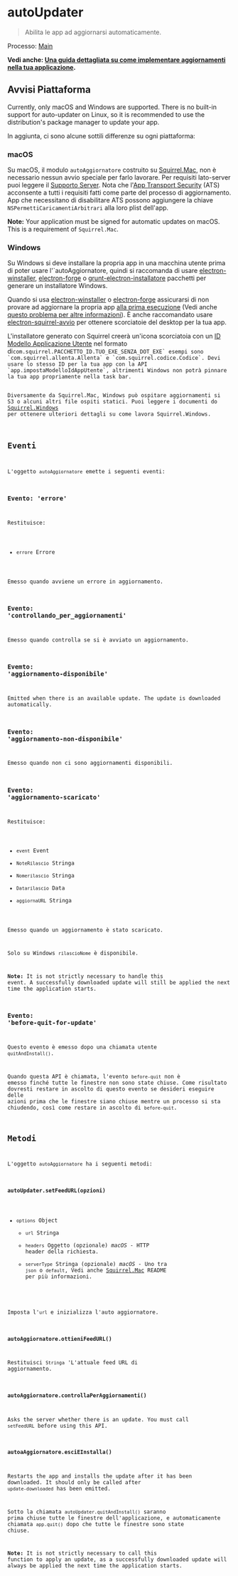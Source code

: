 # autoUpdater

> Abilita le app ad aggiornarsi automaticamente.

Processo: [Main](../glossary.md#main-process)

**Vedi anche: [Una guida dettagliata su come implementare aggiornamenti nella tua applicazione](../tutorial/updates.md).**

## Avvisi Piattaforma

Currently, only macOS and Windows are supported. There is no built-in support for auto-updater on Linux, so it is recommended to use the distribution's package manager to update your app.

In aggiunta, ci sono alcune sottili differenze su ogni piattaforma:

### macOS

Su macOS, il modulo `autoAggiornatore` costruito su [Squirrel.Mac](https://github.com/Squirrel/Squirrel.Mac), non è necessario nessun avvio speciale per farlo lavorare. Per requisiti lato-server puoi leggere il [Supporto Server](https://github.com/Squirrel/Squirrel.Mac#server-support). Nota che l'[App Transport Security](https://developer.apple.com/library/content/documentation/General/Reference/InfoPlistKeyReference/Articles/CocoaKeys.html#//apple_ref/doc/uid/TP40009251-SW35) (ATS) acconsente a tutti i requisiti fatti come parte del processo di aggiornamento. App che necessitano di disabilitare ATS possono aggiungere la chiave `NSPermettiCaricamentiArbitrari` alla loro plist dell'app.

**Note:** Your application must be signed for automatic updates on macOS. This is a requirement of `Squirrel.Mac`.

### Windows

Su Windows si deve installare la propria app in una macchina utente prima di poter usare l'`autoAggiornatore</o>, quindi si raccomanda di usare <a href="https://github.com/electron/windows-installer">electron-winstaller</a>, <a href="https://github.com/electron-userland/electron-forge">electron-forge</a> o <a href="https://github.com/electron/grunt-electron-installer">grunt-electron-installatore</a> pacchetti per generare un installatore Windows.</p>

<p spaces-before="0">Quando si usa <a href="https://github.com/electron/windows-installer">electron-winstaller</a> o <a href="https://github.com/electron-userland/electron-forge">electron-forge</a> assicurarsi di non provare ad aggiornare la propria app <a href="https://github.com/electron/windows-installer#handling-squirrel-events">alla prima esecuzione</a> (Vedi anche <a href="https://github.com/electron/electron/issues/7155">questo problema per altre informazioni</a>). È anche raccomandato usare <a href="https://github.com/mongodb-js/electron-squirrel-startup">electron-squirrel-avvio</a> per ottenere scorciatoie del desktop per la tua app.</p>

<p spaces-before="0">L'installatore generato con Squirrel creerà un'icona scorciatoia con un <a href="https://msdn.microsoft.com/en-us/library/windows/desktop/dd378459(v=vs.85).aspx">ID Modello Applicazione Utente</a> nel formato di<code>com.squirrel.PACCHETTO_ID.TUO_EXE_SENZA_DOT_EXE` esempi sono `com.squirrel.allenta.Allenta` e `com.squirrel.codice.Codice`. Devi usare lo stesso ID per la tua app con la API `app.impostaModelloIdAppUtente`, altrimenti Windows non potrà pinnare la tua app propriamente nella task bar.

Diversamente da Squirrel.Mac, Windows può ospitare aggiornamenti si S3 o alcuni altri file ospiti statici. Puoi leggere i documenti do [Squirrel.Windows](https://github.com/Squirrel/Squirrel.Windows) per ottenere ulteriori dettagli su come lavora Squirrel.Windows.

## Eventi

L'oggetto `autoAggiornatore` emette i seguenti eventi:

### Evento: 'errore'

Restituisce:

* `errore` Errore

Emesso quando avviene un errore in aggiornamento.

### Evento: 'controllando_per_aggiornamenti'

Emesso quando controlla se si è avviato un aggiornamento.

### Evemto: 'aggiornamento-disponibile'

Emitted when there is an available update. The update is downloaded automatically.

### Evento: 'aggiornamento-non-disponibile'

Emesso quando non ci sono aggiornamenti disponibili.

### Evento: 'aggiornamento-scaricato'

Restituisce:

* `event` Event
* `NoteRilascio` Stringa
* `Nomerilascio` Stringa
* `Datarilascio` Data
* `aggiornaURL` Stringa

Emesso quando un aggiornamento è stato scaricato.

Solo su Windows `rilascioNome` è disponibile.

**Note:** It is not strictly necessary to handle this event. A successfully downloaded update will still be applied the next time the application starts.

### Evento: 'before-quit-for-update'

Questo evento è emesso dopo una chiamata utente `quitAndInstall()`.

Quando questa API è chiamata, l'evento `before-quit` non è emesso finché tutte le finestre non sono state chiuse. Come risultato dovresti restare in ascolto di questo evento se desideri eseguire delle azioni prima che le finestre siano chiuse mentre un processo si sta chiudendo, così come restare in ascolto di `before-quit`.

## Metodi

L'oggetto `autoAggiornatore` ha i seguenti metodi:

### `autoUpdater.setFeedURL(opzioni)`

* `options` Object
  * `url` Stringa
  * `headers` Oggetto (opzionale) _macOS_ - HTTP header della richiesta.
  * `serverType` Stringa (opzionale) _macOS_ - Uno tra `json` o `default`, Vedi anche [Squirrel.Mac](https://github.com/Squirrel/Squirrel.Mac) README per più informazioni.

Imposta l'`url` e inizializza l'auto aggiornatore.

### `autoAggiornatore.ottieniFeedURL()`

Restituisci `Stringa` 'L'attuale feed URL di aggiornamento.

### `autoAggiornatore.controllaPerAggiornamenti()`

Asks the server whether there is an update. You must call `setFeedURL` before using this API.

### `autoaAggiornatore.esciEInstalla()`

Restarts the app and installs the update after it has been downloaded. It should only be called after `update-downloaded` has been emitted.

Sotto la chiamata `autoUpdater.quitAndInstall()` saranno prima chiuse tutte le finestre dell'applicazione, e automaticamente chiamata `app.quit()` dopo che tutte le finestre sono state chiuse.

**Note:** It is not strictly necessary to call this function to apply an update, as a successfully downloaded update will always be applied the next time the application starts.
